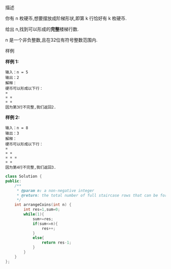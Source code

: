 描述

你有 n 枚硬币,想要摆放成阶梯形状,即第 k 行恰好有 k 枚硬币.

给出 n,找到可以形成的**完整**楼梯行数.

n 是一个非负整数,且在32位有符号整数范围内.

样例

**样例 1:**

```
输入：n = 5
输出：2
解释：
硬币可以形成以下行：
¤
¤ ¤
¤ ¤
因为第3行不完整,我们返回2.
```

**样例 2:**

```
输入：n = 8
输出：3
解释：
硬币可以形成以下行：
¤
¤ ¤
¤ ¤ ¤
¤ ¤
因为第4行不完整,我们返回3.
```

```cpp
class Solution {
public:
    /**
     * @param n: a non-negative integer
     * @return: the total number of full staircase rows that can be formed
     */
    int arrangeCoins(int n) {
        int res=1,sum=0;
        while(1){
            sum+=res;
            if(sum<=n){
                res++;
            }
            else{
                return res-1;
            }
        }
    }
};
```


